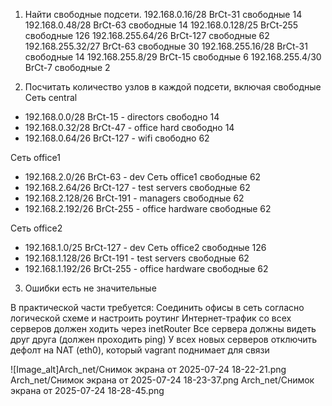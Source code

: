 
1. Найти свободные подсети.
192.168.0.16/28   BrCt-31   свободные 14
192.168.0.48/28   BrCt-63   свободные 14
192.168.0.128/25  BrCt-255   свободные 126
192.168.255.64/26 BrCt-127   свободные 62
192.168.255.32/27 BrCt-63   свободные 30
192.168.255.16/28 BrCt-31   свободные 14
192.168.255.8/29  BrCt-15   свободные 6
192.168.255.4/30  BrCt-7   свободные 2

2. Посчитать количество узлов в каждой подсети, включая свободные
Сеть central
- 192.168.0.0/28  BrCt-15   - directors     свободно 14
- 192.168.0.32/28 BrCt-47   - office hard   свободно 14
- 192.168.0.64/26 BrCt-127  - wifi          свободно 62

Сеть office1
- 192.168.2.0/26    BrCt-63 - dev  Сеть office1 свободные 62
- 192.168.2.64/26   BrCt-127        - test servers      свободные 62
- 192.168.2.128/26  BrCt-191      - managers          свободные 62
- 192.168.2.192/26  BrCt-255      - office hardware   свободные 62

Сеть office2
- 192.168.1.0/25    BrCt-127   - dev Сеть office2 свободные  126
- 192.168.1.128/26  BrCt-191   - test servers      свободные 62
- 192.168.1.192/26  BrCt-255   - office hardware   свободные 62

3. Ошибки есть не значительные

В практической части требуется: 
Соединить офисы в сеть согласно логической схеме и настроить роутинг
Интернет-трафик со всех серверов должен ходить через inetRouter
Все сервера должны видеть друг друга (должен проходить ping)
У всех новых серверов отключить дефолт на NAT (eth0), который vagrant поднимает для связи

![Image_alt]Arch_net/Снимок экрана от 2025-07-24 18-22-21.png
Arch_net/Снимок экрана от 2025-07-24 18-23-37.png
Arch_net/Снимок экрана от 2025-07-24 18-28-45.png
